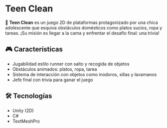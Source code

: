 # Teen Clean

🧼 **Teen Clean** es un juego 2D de plataformas protagonizado por una chica adolescente que esquiva obstáculos domésticos como platos sucios, ropa y tareas. ¡Su misión es llegar a la cama y enfrentar el desafío final: una trivia!

## 🎮 Características

- Jugabilidad estilo runner con salto y recogida de objetos
- Obstáculos animados: platos, ropa, tarea
- Sistema de interacción con objetos como inodoros, sillas y lavamanos
- Jefe final con trivia para ganar el juego

## 🛠️ Tecnologías

- Unity (2D)
- C#
- TextMeshPro